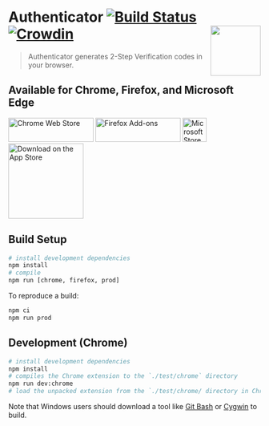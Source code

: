# Authenticator [![Build Status](https://travis-ci.com/Authenticator-Extension/Authenticator.svg?branch=dev)](https://travis-ci.com/Authenticator-Extension/Authenticator) [![Crowdin](https://d322cqt584bo4o.cloudfront.net/authenticator-firefox/localized.svg)](https://crowdin.com/project/authenticator-firefox) <img align="right" width="100" height="100" src="https://github.com/Authenticator-Extension/Authenticator/raw/dev/images/icon.svg">

> Authenticator generates 2-Step Verification codes in your browser.

## Available for Chrome, Firefox, and Microsoft Edge

[<img src="https://raw.githubusercontent.com/wiki/Authenticator-Extension/Authenticator/readme-images/chrome-web-store.png" title="Chrome Web Store" width="170" height="48" />](https://chrome.google.com/webstore/detail/authenticator/bhghoamapcdpbohphigoooaddinpkbai) [<img src="https://raw.githubusercontent.com/wiki/Authenticator-Extension/Authenticator/readme-images/firefox-add-ons.png" title="Firefox Add-ons" width="170" height="48" />](https://addons.mozilla.org/en-US/firefox/addon/auth-helper?src=external-github) [<img src="https://raw.githubusercontent.com/wiki/Authenticator-Extension/Authenticator/readme-images/microsoft-store.png" title="Microsoft Store" height="48">](https://microsoftedge.microsoft.com/addons/detail/ocglkepbibnalbgmbachknglpdipeoio) [<img width="150" alt="Download on the App Store" src="https://developer.apple.com/assets/elements/badges/download-on-the-app-store.svg"/>](https://apps.apple.com/us/app/authen/id1602945200?mt=12)

## Build Setup

``` bash
# install development dependencies
npm install
# compile
npm run [chrome, firefox, prod]
```

To reproduce a build:

``` bash
npm ci
npm run prod
```

## Development (Chrome)

``` bash
# install development dependencies
npm install
# compiles the Chrome extension to the `./test/chrome` directory
npm run dev:chrome
# load the unpacked extension from the `./test/chrome/ directory in Chrome
```

Note that Windows users should download a tool like [Git Bash](https://git-scm.com/download/win) or [Cygwin](http://cygwin.com/) to build.
